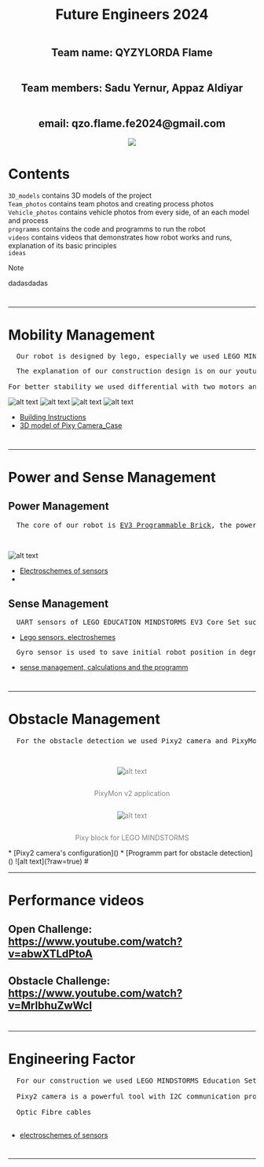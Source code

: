 <div style="display: flex; flex-direction: column; align-items: center; justify-content: center;"
-webkit-background-clip: text;
-webkit-text-fill-color: transparent;">
<h1 align = center> Future Engineers 2024 </h1>
<h2 align = center> Team name: QYZYLORDA Flame </h2>
<h2 align = center> Team members: Sadu Yernur, Appaz Aldiyar </h2>
<h2 align = center> email: qzo.flame.fe2024@gmail.com </h2>
<div style="display: flex; flex-direction: column; align-items: center; justify-content: center;"
-webkit-background-clip: text;
-webkit-text-fill-color: transparent;">
<div align = center>
  <img src=https://github.com/QZOFlameFE/FE2024_1st_repo_ByFlame/blob/main/Team_photos/QZO_Logo12.png> 
</div>
</div>
</div>

# Contents 
`3D_models` contains 3D models of the project <br/>
`Team_photos` contains team photos and creating process photos <br/>
`Vehicle_photos` contains vehicle photos from every side, of an each model and process <br/>
`programms` contains the code and programms to run the robot <br/>
`videos` contains videos that demonstrates how robot works and runs, explanation of its basic principles <br/>
`ideas`
> [!NOTE]
> dadasdadas
# <hr/>
<!-- 



-->
# Mobility Management
<pre>  Our robot is designed by lego, especially we used LEGO MINDSTORMS Education Core Set(Serial number 45544) and other LEGO EV3 sets: EV3 Expansion Set, EV3 Homeschool Combo Pack and others. You can view all of the LEGO EV3 sets by this link: <a href="https://www.bricklink.com/catalogList.asp?catType=S&catString=166.59.800">https://www.bricklink.com/catalogList.asp?catType=S&catString=166.59.800</a>. Robot's wheels are taken from LEGO SPIKE Prime set and its expansion set(serial numbers 45678-1 and  45680-1).
</pre>
  
<pre>  The explanation of our construction design is on our youtube channel <a href="https://www.youtube.com/channel/UC0_5yZ2aPdJc0X5wtIw4ZcA">"QZO Flame" (tag: @QZOFlame)</a>.

For better stability we used differential with two motors and steering control as required in the rules, our robot's size is 19.5cm (length); 13.5cm(width) and 27cm(height). We constructed the robot as small as possible to fit into the parking area by the situation below: </pre>
![alt text](https://github.com/QZOFlameFE/FE2024_1st_repo_ByFlame/blob/main/concepts/parking-situation.png)
![alt text](https://github.com/QZOFlameFE/FE2024_1st_repo_ByFlame/blob/main/concepts/Ackermann_simple_design.png)
![alt text](https://github.com/QZOFlameFE/FE2024_1st_repo_ByFlame/blob/main/Instructions/Building_Instructions/Steering_control.png)
![alt text](https://github.com/QZOFlameFE/FE2024_1st_repo_ByFlame/blob/main/Instructions/Building_Instructions/Differential.png)
   * [Building Instructions](https://github.com/QZOFlameFE/FE2024_1st_repo_ByFlame/blob/main/Instructions/Building_Instructions/README.md)
   * [3D model of Pixy Camera_Case](https://github.com/QZOFlameFE/FE2024_1st_repo_ByFlame/blob/main/3D_models/README.md)
# <hr/>
<!-- 



-->
# Power and Sense Management </br>
## Power Management </br>
<pre>  The core of our robot is <a href="#">EV3 Programmable Brick</a>, the power comes from a rechargable 10V Lithium Battery. </pre>
</br>

![alt text](https://github.com/QZOFlameFE/FE2024_1st_repo_ByFlame/tree/main/Instructions/Power_and_Sense_Management/EV3_P-Brick.png)
* [Electroschemes of sensors](https://github.com/QZOFlameFE/FE2024_1st_repo_ByFlame/blob/main/Instructions/Building_Instructions/README.md)
* 
<!-- 




-->
## Sense Management </br>
<pre>  UART sensors of LEGO EDUCATION MINDSTORMS EV3 Core Set such as color, ultrasonic and gyro sensors are used for sense management of our robot. </pre>
  * [Lego sensors, electroshemes]()
<pre>  Gyro sensor is used to save initial robot position in degrees and count the deviation from it. Ultrasonic sensor measures the distance from robot to wall. Color sensor is used to know the driving direction of the round. Encoders in medium motors are used to know the distance that robot moved. Our programm uses mix of this sensors to create the odometry of our robot, by the usage of encoders, gyro sensor and Pythagoras theorem we calculate the displacement that robot moves from initial positions and convert it to x and y coordinates. Before the first line in first lap the odometry is relative to the robot's initial position and after the color sensor views the line it recognizes robot direction and by specific math formulas it converts relative odometry to full odometry of the map, the center of the map is the center of odometry where x and y coordinates are equal to zero. Ultrasonic sensor and Gyro sensor in combine used to fix odometry also by Pythagoras theorem and exceptions for the situations when ultrasonic sensor view blocks. The detailed infprmation of sense management will be below.
</pre>
  * [sense management, calculations and the programm]()
# <hr/>
<!-- 

























-->
# Obstacle Management
<pre>  For the obstacle detection we used Pixy2 camera and PixyMon v2 application to configure it. To use it in LEGO MINDSTORMS application you need to install special library. All of the downloads are able in official site of Pixy2 <a href="https://pixycam.com/downloads-pixy2/">https://pixycam.com/downloads-pixy2/</a>.
</pre>
</br>
<div align = center style="display: flex; flex-direction: column; align-items: center; justify-content: center; color: gray">
  
![alt text](https://github.com/QZOFlameFE/FE2024_1st_repo_ByFlame/blob/main/Instructions/Obstacle_Management/ICON%20PIxyMon%20v2.png)
<p> 
PixyMon v2 application
</p>

![alt text](https://github.com/QZOFlameFE/FE2024_1st_repo_ByFlame/blob/main/Instructions/Obstacle_Management/Pixy_Block.png)
<p>
Pixy block for LEGO MINDSTORMS
</p>
</div>
  * [Pixy2 camera's configuration]()
  * [Programm part for obstacle detection]()
![alt text](?raw=true)
# <hr/>
<!-- 



ENDED





-->
# Pictures
## Robot Photos

![alt text](https://github.com/QZOFlameFE/FE2024_1st_repo_ByFlame/blob/main/Vehicle_photos/front_side.png?raw=true)
![alt text](https://github.com/QZOFlameFE/FE2024_1st_repo_ByFlame/blob/main/Vehicle_photos/right_side.png?raw=true)
![alt text](https://github.com/QZOFlameFE/FE2024_1st_repo_ByFlame/blob/main/Vehicle_photos/back_side.png?raw=true)
![alt text](https://github.com/QZOFlameFE/FE2024_1st_repo_ByFlame/blob/main/Vehicle_photos/left_side.png?raw=true)
![alt text](https://github.com/QZOFlameFE/FE2024_1st_repo_ByFlame/blob/main/Vehicle_photos/top_side.png?raw=true)
![alt text](https://github.com/QZOFlameFE/FE2024_1st_repo_ByFlame/blob/main/Vehicle_photos/down_side.png?raw=true)
![alt text](https://github.com/QZOFlameFE/FE2024_1st_repo_ByFlame/blob/main/Vehicle_photos/Front_right_side.png?raw=true)
## Team Photos
![alt text](https://github.com/QZOFlameFE/FE2024_1st_repo_ByFlame/blob/main/Team_photos/official-photos/Official_team_photo.jpeg?raw=true)
# <hr/>
<!-- 










-->
# Performance videos
## Open Challenge: https://www.youtube.com/watch?v=abwXTLdPtoA </br>
## Obstacle Challenge: https://www.youtube.com/watch?v=MrlbhuZwWcI </br>
# <hr/>
<!-- 







-->
# Engineering Factor
<pre>  For our construction we used LEGO MINDSTORMS Education Set and wheels from LEGO SPIKE Prime Set as it conducts simple platform LEGO MINDSTORMS application for code, logic and powerful UART sensors as Gyro, Ultrasonic and Colorsensor for sense management and EV3 programmable brick as a main controller. </br>
  Pixy2 camera is a powerful tool with I2C communication protocol. It is used to distinguish colors of red, green blocks and parking in obstacle challenge, their position by relative coordinates and their relative sizes. It also has its own programm <u>PixyMon v2</u> for configuration of Pixy2 camera, with interactive interface including various settings. </br>
  Optic Fibre cables </br>
</pre>  
  * [electroschemes of sensors](https://github.com/QZOFlameFE/FE2024_1st_repo_ByFlame/blob/main/Instructions/Engineering_factor/README.md)
# <hr/>
